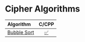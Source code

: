 # Cipher Algorithms

| Algorithm | C/CPP |
|:--------------|:----------------:|
| [Bubble Sort](http://www.algolist.net/Algorithms/Sorting/Bubble_sort) | [:white_check_mark:](Algorithms/Sorting/BubbleSort.cpp) |
